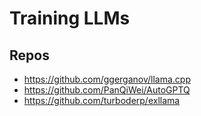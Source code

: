 # Training LLMs

## Repos

- https://github.com/ggerganov/llama.cpp
- https://github.com/PanQiWei/AutoGPTQ
- https://github.com/turboderp/exllama


